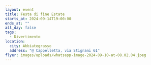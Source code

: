 ```yaml
---
layout: event
title: Festa di fine Estate
starts_at: 2024-09-14T19:00:00
ends_at: ""
all_day: false
tags:
  - Divertimento
location:
  city: Abbiategrasso
  address: "@ Cappelletta, via Stignani 61"
flyer: images/uploads/whatsapp-image-2024-09-10-at-08.02.04.jpeg
---
```

